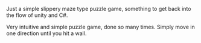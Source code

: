 Just a simple slippery maze type puzzle game, something to get back into the flow of unity and C#.

Very intuitive and simple puzzle game, done so many times. Simply move in one direction until you hit a wall.
